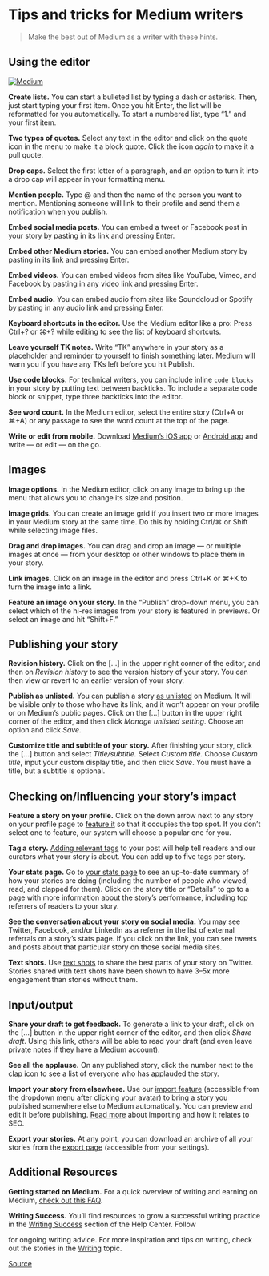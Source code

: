 # Tips and tricks for Medium writers

> Make the best out of Medium as a writer with these hints.

## Using the editor

[![Medium](https://miro.medium.com/fit/c/56/56/1*sHhtYhaCe2Uc3IU0IgKwIQ.png)](https://medium.com/@Medium?source=post_page-----1d79498101c3--------------------------------)

**Create lists.** You can start a bulleted list by typing a dash or asterisk. Then, just start typing your first item. Once you hit Enter, the list will be reformatted for you automatically. To start a numbered list, type “1.” and your first item.

**Two types of quotes.** Select any text in the editor and click on the quote icon in the menu to make it a block quote. Click the icon _again_ to make it a pull quote.

**Drop caps.** Select the first letter of a paragraph, and an option to turn it into a drop cap will appear in your formatting menu.

**Mention people.** Type @ and then the name of the person you want to mention. Mentioning someone will link to their profile and send them a notification when you publish.

**Embed social media posts.** You can embed a tweet or Facebook post in your story by pasting in its link and pressing Enter.

**Embed other Medium stories.** You can embed another Medium story by pasting in its link and pressing Enter.

**Embed videos.** You can embed videos from sites like YouTube, Vimeo, and Facebook by pasting in any video link and pressing Enter.

**Embed audio.** You can embed audio from sites like Soundcloud or Spotify by pasting in any audio link and pressing Enter.

**Keyboard shortcuts in the editor.** Use the Medium editor like a pro: Press Ctrl+? or ⌘+? while editing to see the list of keyboard shortcuts.

**Leave yourself TK notes.** Write “TK” anywhere in your story as a placeholder and reminder to yourself to finish something later. Medium will warn you if you have any TKs left before you hit Publish.

**Use code blocks.** For technical writers, you can include inline `code blocks` in your story by putting text between backticks. To include a separate code block or snippet, type three backticks into the editor.

**See word count.** In the Medium editor, select the entire story (Ctrl+A or ⌘+A) or any passage to see the word count at the top of the page.

**Write or edit from mobile.** Download [Medium’s iOS app](https://medium.com/m/app) or [Android app](https://play.google.com/store/apps/details?id=com.medium.reader&hl=en) and write — or edit — on the go.

## Images

**Image options.** In the Medium editor, click on any image to bring up the menu that allows you to change its size and position.

**Image grids.** You can create an image grid if you insert two or more images in your Medium story at the same time. Do this by holding Ctrl/⌘ or Shift while selecting image files.

**Drag and drop images.** You can drag and drop an image — or multiple images at once — from your desktop or other windows to place them in your story.

**Link images.** Click on an image in the editor and press Ctrl+K or ⌘+K to turn the image into a link.

**Feature an image on your story.** In the “Publish” drop-down menu, you can select which of the hi-res images from your story is featured in previews. Or select an image and hit “Shift+F.”

## Publishing your story

**Revision history.** Click on the \[…\] in the upper right corner of the editor, and then on _Revision history_ to see the version history of your story. You can then view or revert to an earlier version of your story.

**Publish as unlisted.** You can publish a story [as unlisted](https://help.medium.com/hc/en-us/articles/215552778-Unlisted-publishing) on Medium. It will be visible only to those who have its link, and it won’t appear on your profile or on Medium’s public pages. Click on the \[…\] button in the upper right corner of the editor, and then click _Manage unlisted setting_. Choose an option and click _Save_.

**Customize title and subtitle of your story.** After finishing your story, click the \[…\] button and select _Title/subtitle._ Select _Custom title._ Choose _Custom title_, input your custom display title, and then click _Save_. You must have a title, but a subtitle is optional.

## Checking on/Influencing your story’s impact

**Feature a story on your profile.** Click on the down arrow next to any story on your profile page to [feature it](https://help.medium.com/hc/en-us/articles/115004747067-Your-profile-page) so that it occupies the top spot. If you don’t select one to feature, our system will choose a popular one for you.

**Tag a story.** [Adding relevant tags](https://help.medium.com/hc/en-us/articles/214741038-Tags) to your post will help tell readers and our curators what your story is about. You can add up to five tags per story.

**Your stats page.** Go to [your stats page](http://medium.com/me/stats) to see an up-to-date summary of how your stories are doing (including the number of people who viewed, read, and clapped for them). Click on the story title or “Details” to go to a page with more information about the story’s performance, including top referrers of readers to your story.

**See the conversation about your story on social media.** You may see Twitter, Facebook, and/or LinkedIn as a referrer in the list of external referrals on a story’s stats page. If you click on the link, you can see tweets and posts about that particular story on those social media sites.

**Text shots.** Use [text shots](https://help.medium.com/hc/en-us/articles/214455808-Share-on-social-media) to share the best parts of your story on Twitter. Stories shared with text shots have been shown to have 3–5x more engagement than stories without them.

## Input/output

**Share your draft to get feedback.** To generate a link to your draft, click on the \[…\] button in the upper right corner of the editor, and then click _Share draft_. Using this link, others will be able to read your draft (and even leave private notes if they have a Medium account).

**See all the applause.** On any published story, click the number next to the [clap icon](https://help.medium.com/hc/en-us/articles/115011350967-Claps) to see a list of everyone who has applauded the story.

**Import your story from elsewhere.** Use our [import feature](https://medium.com/p/import) (accessible from the dropdown menu after clicking your avatar) to bring a story you published somewhere else to Medium automatically. You can preview and edit it before publishing. [Read more](https://help.medium.com/hc/en-us/articles/214550207-Import-post) about importing and how it relates to SEO.

**Export your stories.** At any point, you can download an archive of all your stories from the [export page](https://medium.com/me/export) (accessible from your settings).

## Additional Resources

**Getting started on Medium.** For a quick overview of writing and earning on Medium, [check out this FAQ](chrome-extension://cjedbglnccaioiolemnfhjncicchinao/interested-in-writing-on-medium-start-here-8b8191cb6618).

**Writing Success.** You’ll find resources to grow a successful writing practice in the [Writing Success](https://help.medium.com/hc/en-us/sections/360008002233-Writing-Success) section of the Help Center. Follow

for ongoing writing advice. For more inspiration and tips on writing, check out the stories in the [Writing](https://medium.com/topic/writing) topic.

[Source](https://blog.medium.com/tips-and-tricks-for-medium-writers-1d79498101c3)

